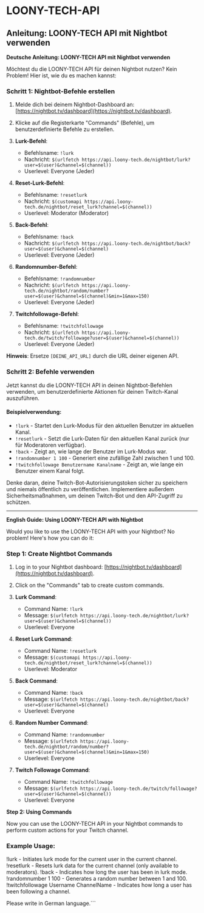 # LOONY-TECH-API

## Anleitung: LOONY-TECH API mit Nightbot verwenden

**Deutsche Anleitung: LOONY-TECH API mit Nightbot verwenden**

Möchtest du die LOONY-TECH API für deinen Nightbot nutzen? Kein Problem! Hier ist, wie du es machen kannst:

### Schritt 1: Nightbot-Befehle erstellen

1. Melde dich bei deinem Nightbot-Dashboard an: [https://nightbot.tv/dashboard](https://nightbot.tv/dashboard).

2. Klicke auf die Registerkarte "Commands" (Befehle), um benutzerdefinierte Befehle zu erstellen.

3. **Lurk-Befehl**:
   - Befehlsname: `!lurk`
   - Nachricht: `$(urlfetch https://api.loony-tech.de/nightbot/lurk?user=$(user)&channel=$(channel))`
   - Userlevel: Everyone (Jeder)

4. **Reset-Lurk-Befehl**:
   - Befehlsname: `!resetlurk`
   - Nachricht: `$(customapi https://api.loony-tech.de/nightbot/reset_lurk?channel=$(channel))`
   - Userlevel: Moderator (Moderator)

5. **Back-Befehl**:
   - Befehlsname: `!back`
   - Nachricht: `$(urlfetch https://api.loony-tech.de/nightbot/back?user=$(user)&channel=$(channel)`
   - Userlevel: Everyone (Jeder)

6. **Randomnumber-Befehl**:
   - Befehlsname: `!randomnumber`
   - Nachricht: `$(urlfetch https://api.loony-tech.de/nightbot/random/number?user=$(user)&channel=$(channel)&min=1&max=150)`
   - Userlevel: Everyone (Jeder)

7. **Twitchfollowage-Befehl**:
   - Befehlsname: `!twitchfollowage`
   - Nachricht: `$(urlfetch https://api.loony-tech.de/twitch/followage?user=$(user)&channel=$(channel))`
   - Userlevel: Everyone (Jeder)

**Hinweis**: Ersetze `[DEINE_API_URL]` durch die URL deiner eigenen API.

### Schritt 2: Befehle verwenden

Jetzt kannst du die LOONY-TECH API in deinen Nightbot-Befehlen verwenden, um benutzerdefinierte Aktionen für deinen Twitch-Kanal auszuführen.

#### Beispielverwendung:
- `!lurk` - Startet den Lurk-Modus für den aktuellen Benutzer im aktuellen Kanal.
- `!resetlurk` - Setzt die Lurk-Daten für den aktuellen Kanal zurück (nur für Moderatoren verfügbar).
- `!back` - Zeigt an, wie lange der Benutzer im Lurk-Modus war.
- `!randomnumber 1 100` - Generiert eine zufällige Zahl zwischen 1 und 100.
- `!twitchfollowage Benutzername Kanalname` - Zeigt an, wie lange ein Benutzer einem Kanal folgt.

Denke daran, deine Twitch-Bot-Autorisierungstoken sicher zu speichern und niemals öffentlich zu veröffentlichen. Implementiere außerdem Sicherheitsmaßnahmen, um deinen Twitch-Bot und den API-Zugriff zu schützen.

---

**English Guide: Using LOONY-TECH API with Nightbot**

Would you like to use the LOONY-TECH API with your Nightbot? No problem! Here's how you can do it:

### Step 1: Create Nightbot Commands

1. Log in to your Nightbot dashboard: [https://nightbot.tv/dashboard](https://nightbot.tv/dashboard).

2. Click on the "Commands" tab to create custom commands.

3. **Lurk Command**:
   - Command Name: `!lurk`
   - Message: `$(urlfetch https://api.loony-tech.de/nightbot/lurk?user=$(user)&channel=$(channel))`
   - Userlevel: Everyone

4. **Reset Lurk Command**:
   - Command Name: `!resetlurk`
   - Message: `$(customapi https://api.loony-tech.de/nightbot/reset_lurk?channel=$(channel))`
   - Userlevel: Moderator

5. **Back Command**:
   - Command Name: `!back`
   - Message: `$(urlfetch https://api.loony-tech.de/nightbot/back?user=$(user)&channel=$(channel)`
   - Userlevel: Everyone

6. **Random Number Command**:
   - Command Name: `!randomnumber`
   - Message: `$(urlfetch https://api.loony-tech.de/nightbot/random/number?user=$(user)&channel=$(channel)&min=1&max=150)`
   - Userlevel: Everyone

7. **Twitch Followage Command**:
   - Command Name: `!twitchfollowage`
   - Message: `$(urlfetch https://api.loony-tech.de/twitch/followage?user=$(user)&channel=$(channel))`
   - Userlevel: Everyone
  
**Step 2: Using Commands**

Now you can use the LOONY-TECH API in your Nightbot commands to perform custom actions for your Twitch channel.

### Example Usage:
!lurk - Initiates lurk mode for the current user in the current channel.
!resetlurk - Resets lurk data for the current channel (only available to moderators).
!back - Indicates how long the user has been in lurk mode.
!randomnumber 1 100 - Generates a random number between 1 and 100.
!twitchfollowage Username ChannelName - Indicates how long a user has been following a channel.

Please write in German language.```
